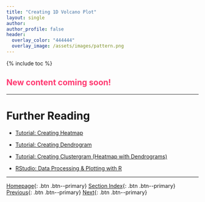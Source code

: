 ```yaml
---
title: "Creating 1D Volcano Plot"
layout: single
author:
author_profile: false
header:
  overlay_color: "444444"
  overlay_image: /assets/images/pattern.png
---
```


{% include toc %}

## <span style="color: #ff3870;">New content coming soon!</span>







___
# Further Reading
* [Tutorial: Creating Heatmap](08-plotly-tutorial-heatmap-plot)
* [Tutorial: Creating Dendrogram](09-plotly-tutorial-dendrogram-plot)
* [Tutorial: Creating Clustergram (Heatmap with Dendrograms)](10-plotly-tutorial-clustergram-plot)

* [RStudio: Data Processing & Plotting with R](../03-R/01-graphing-with-rstudio)


___

[Homepage](../../../index.md){: .btn  .btn--primary}
[Section Index](../../00-DataVisualization-LandingPage){: .btn  .btn--primary}
[Previous](06-plotly-tutorial-scatter-plot){: .btn  .btn--primary}
[Next](08-plotly-tutorial-heatmap-plot){: .btn  .btn--primary}
